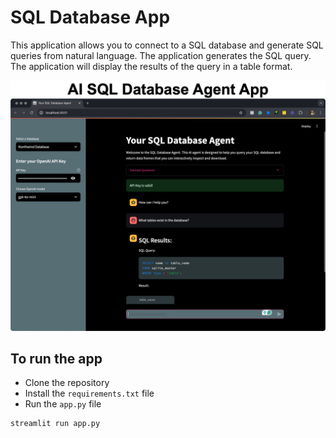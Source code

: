 
# SQL Database App

This application allows you to connect to a SQL database and generate SQL queries from natural language. The application generates the SQL query. The application will display the results of the query in a table format.

![SQL Database App](../../img/apps/ai_sql_database_app.jpg)

## To run the app

- Clone the repository
- Install the `requirements.txt` file
- Run the `app.py` file

```bash
streamlit run app.py
``` 
